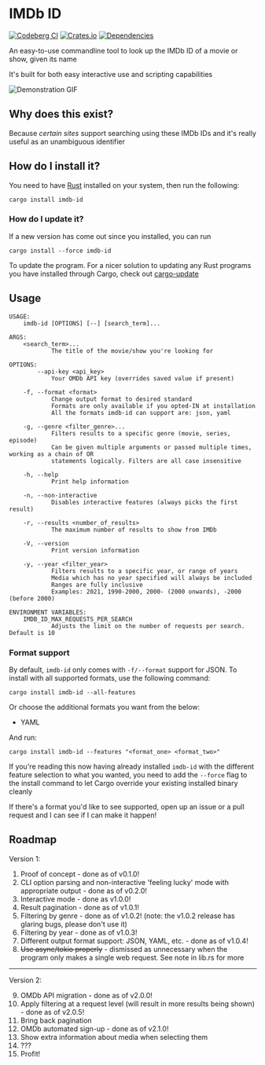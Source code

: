 # IMDb ID

[![Codeberg CI](https://ci.codeberg.org/api/badges/alpha-tango-kilo/imdb-id/status.svg)](https://ci.codeberg.org/alpha-tango-kilo/imdb-id)
[![Crates.io](https://img.shields.io/crates/v/imdb-id.svg)](https://crates.io/crates/imdb-id)
[![Dependencies](https://deps.rs/repo/codeberg/alpha-tango-kilo/imdb-id/status.svg)](https://deps.rs/repo/codeberg/alpha-tango-kilo/imdb-id)

An easy-to-use commandline tool to look up the IMDb ID of a movie or show, given its name

It's built for both easy interactive use and scripting capabilities

![Demonstration GIF](./fluff/demo.gif)

## Why does this exist?

Because *certain sites* support searching using these IMDb IDs and it's really useful as an unambiguous identifier

## How do I install it?

You need to have [Rust](https://www.rust-lang.org/) installed on your system, then run the following:

```shell
cargo install imdb-id
```

### How do I update it?

If a new version has come out since you installed, you can run

```shell
cargo install --force imdb-id
```

To update the program.
For a nicer solution to updating any Rust programs you have installed through Cargo, check out [cargo-update](https://github.com/nabijaczleweli/cargo-update)

## Usage

```
USAGE:
    imdb-id [OPTIONS] [--] [search_term]...

ARGS:
    <search_term>...
            The title of the movie/show you're looking for

OPTIONS:
        --api-key <api_key>
            Your OMDb API key (overrides saved value if present)

    -f, --format <format>
            Change output format to desired standard
            Formats are only available if you opted-IN at installation
            All the formats imdb-id can support are: json, yaml

    -g, --genre <filter_genre>...
            Filters results to a specific genre (movie, series, episode)
            Can be given multiple arguments or passed multiple times, working as a chain of OR
            statements logically. Filters are all case insensitive

    -h, --help
            Print help information

    -n, --non-interactive
            Disables interactive features (always picks the first result)

    -r, --results <number_of_results>
            The maximum number of results to show from IMDb

    -V, --version
            Print version information

    -y, --year <filter_year>
            Filters results to a specific year, or range of years
            Media which has no year specified will always be included
            Ranges are fully inclusive
            Examples: 2021, 1990-2000, 2000- (2000 onwards), -2000 (before 2000)

ENVIRONMENT VARIABLES:
    IMDB_ID_MAX_REQUESTS_PER_SEARCH
            Adjusts the limit on the number of requests per search. Default is 10
```

### Format support

By default, `imdb-id` only comes with `-f/--format` support for JSON.
To install with all supported formats, use the following command:

```shell
cargo install imdb-id --all-features
```

Or choose the additional formats you want from the below:
* YAML

And run:

```shell
cargo install imdb-id --features "<format_one> <format_two>"
```

If you're reading this now having already installed `imdb-id` with the different feature selection to what you wanted, you need to add the `--force` flag to the install command to let Cargo override your existing installed binary cleanly

If there's a format you'd like to see supported, open up an issue or a pull request and I can see if I can make it happen!

## Roadmap

Version 1:

1. Proof of concept - done as of v0.1.0!
2. CLI option parsing and non-interactive 'feeling lucky' mode with appropriate output - done as of v0.2.0!
3. Interactive mode - done as v1.0.0!
4. Result pagination - done as of v1.0.1!
5. Filtering by genre - done as of v1.0.2! (note: the v1.0.2 release has glaring bugs, please don't use it)
6. Filtering by year - done as of v1.0.3!
7. Different output format support: JSON, YAML, etc. - done as of v1.0.4!
8. ~~Use async/tokio properly~~ - dismissed as unnecessary when the program only makes a single web request. See note in lib.rs for more

---

Version 2:

9. OMDb API migration - done as of v2.0.0!
10. Apply filtering at a request level (will result in more results being shown) - done as of v2.0.5!
11. Bring back pagination
12. OMDb automated sign-up - done as of v2.1.0!
13. Show extra information about media when selecting them
14. ???
15. Profit!
